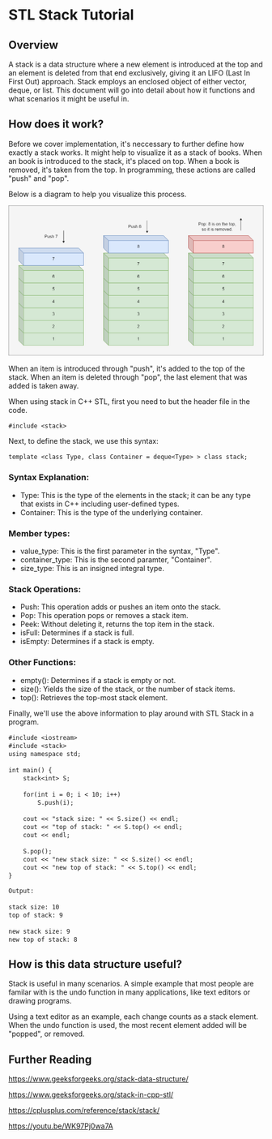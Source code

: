 # STL Stack Tutorial

## Overview
A stack is a data structure where a new element is introduced at the top and an element is deleted from that end exclusively, giving it an LIFO (Last In First Out) approach. Stack employs an enclosed object of either vector, deque, or list. This document will go into detail about how it functions and what scenarios it might be useful in.

## How does it work?
Before we cover implementation, it's neccessary to further define how exactly a stack works. It might help to visualize it as a stack of books. When an book is introduced to the stack, it's placed on top. When a book is removed, it's taken from the top. In programming, these actions are called "push" and "pop". 

Below is a diagram to help you visualize this process.


![stack diagram](stack-diagram.png)

When an item is introduced through "push", it's added to the top of the stack. When an item is deleted through "pop", the last element that was added is taken away.

When using stack in C++ STL, first you need to but the header file in the code.

```
#include <stack>
```
Next, to define the stack, we use this syntax:
```
template <class Type, class Container = deque<Type> > class stack;
```
### Syntax Explanation:
- Type: This is the type of the elements in the stack; it can be any type that exists in C++ including user-defined types.
- Container: This is the type of the underlying container.

### Member types:
- value_type: This is the first parameter in the syntax, "Type".
- container_type: This is the second paramter, "Container".
- size_type: This is an insigned integral type.

### Stack Operations:
- Push: This operation adds or pushes an item onto the stack.
- Pop: This operation pops or removes a stack item.
- Peek: Without deleting it, returns the top item in the stack.
- isFull: Determines if a stack is full.
- isEmpty: Determines if a stack is empty.

### Other Functions:
- empty(): Determines if a stack is empty or not.
- size(): Yields the size of the stack, or the number of stack items.
- top(): Retrieves the top-most stack element.

Finally, we'll use the above information to play around with STL Stack in a program.
```
#include <iostream>
#include <stack>
using namespace std;

int main() {
	stack<int> S;

	for(int i = 0; i < 10; i++)
		S.push(i);

	cout << "stack size: " << S.size() << endl;
	cout << "top of stack: " << S.top() << endl;
	cout << endl;
	
	S.pop();
	cout << "new stack size: " << S.size() << endl;
	cout << "new top of stack: " << S.top() << endl;
}
```
```
Output: 

stack size: 10
top of stack: 9

new stack size: 9
new top of stack: 8
```


## How is this data structure useful?
Stack is useful in many scenarios. A simple example that most people are familar with is the undo function in many applications, like text editors or drawing programs. 

Using a text editor as an example, each change counts as a stack element. When the undo function is used, the most recent element added will be "popped", or removed.


## Further Reading

https://www.geeksforgeeks.org/stack-data-structure/

https://www.geeksforgeeks.org/stack-in-cpp-stl/

https://cplusplus.com/reference/stack/stack/

https://youtu.be/WK97Pj0wa7A

